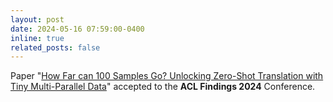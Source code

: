 ```yaml
---
layout: post
date: 2024-05-16 07:59:00-0400
inline: true
related_posts: false
---
```


Paper "[How Far can 100 Samples Go? Unlocking Zero-Shot Translation with Tiny Multi-Parallel Data](https://aclanthology.org/2024.findings-acl.896/)" accepted to the **ACL Findings 2024** Conference.